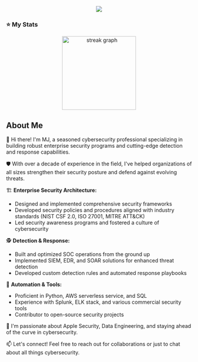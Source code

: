 <div align="center">
  <img src="https://visitor-badge.laobi.icu/badge?page_id=orchardescape.orchardescape&"  />
</div>

###
<h3 align="left">⭐️ My Stats</h3>
<div align="center">
  <img src="https://streak-stats.demolab.com?user=orchardescape&theme=github-dark")&hide_border=false&border_radius=5&order=3" height="200" alt="streak graph"  />
</div>

## About Me

👋 Hi there! I'm MJ, a seasoned cybersecurity professional specializing in building robust enterprise security programs and cutting-edge detection and response capabilities.

🛡️ With over a decade of experience in the field, I've helped organizations of all sizes strengthen their security posture and defend against evolving threats.

🏗️ **Enterprise Security Architecture:**
- Designed and implemented comprehensive security frameworks
- Developed security policies and procedures aligned with industry standards (NIST CSF 2.0, ISO 27001, MITRE ATT&CK)
- Led security awareness programs and fostered a culture of cybersecurity

🕵️ **Detection & Response:**
- Built and optimized SOC operations from the ground up
- Implemented SIEM, EDR, and SOAR solutions for enhanced threat detection
- Developed custom detection rules and automated response playbooks

🤖 **Automation & Tools:**
- Proficient in Python, AWS serverless service, and SQL
- Experience with Splunk, ELK stack, and various commercial security tools
- Contributor to open-source security projects

🌱 I'm passionate about Apple Security, Data Engineering, and staying ahead of the curve in cybersecurity.

📫 Let's connect! Feel free to reach out for collaborations or just to chat about all things cybersecurity.

</p>

